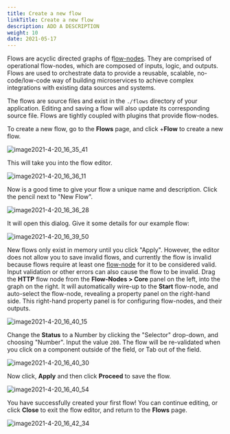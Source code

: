 ```yaml
---
title: Create a new flow
linkTitle: Create a new flow
description: ADD A DESCRIPTION
weight: 10
date: 2021-05-17
---
```


Flows are acyclic directed graphs of f[low-nodes](/docs/developer_guide/flows/flow-nodes/). They are comprised of operational flow-nodes, which are composed of inputs, logic, and outputs. Flows are used to orchestrate data to provide a reusable, scalable, no-code/low-code way of building microservices to achieve complex integrations with existing data sources and systems.

The flows are source files and exist in the `./flows` directory of your application. Editing and saving a flow will also update its corresponding source file. Flows are tightly coupled with plugins that provide flow-nodes.

To create a new flow, go to the **Flows** page, and click +**Flow** to create a new flow.

![image2021-4-20_16_35_41](/Images/image2021-4-20_16_35_41.png)

This will take you into the flow editor.

![image2021-4-20_16_36_11](/Images/image2021-4-20_16_36_11.png)

Now is a good time to give your flow a unique name and description. Click the pencil next to "New Flow".

![image2021-4-20_16_36_28](/Images/image2021-4-20_16_36_28.png)

It will open this dialog. Give it some details for our example flow:

![image2021-4-20_16_39_50](/Images/image2021-4-20_16_39_50.png)

New flows only exist in memory until you click "Apply". However, the editor does not allow you to save invalid flows, and currently the flow is invalid because flows require at least one [flow-node](/docs/developer_guide/flows/flow-nodes/) for it to be considered valid. Input validation or other errors can also cause the flow to be invalid. Drag the **HTTP** flow node from the **Flow-Nodes > Core** panel on the left, into the graph on the right. It will automatically wire-up to the **Start** flow-node, and auto-select the flow-node, revealing a property panel on the right-hand side. This right-hand property panel is for configuring flow-nodes, and their outputs.

![image2021-4-20_16_40_15](/Images/image2021-4-20_16_40_15.png)

Change the **Status** to a Number by clicking the "Selector" drop-down, and choosing "Number". Input the value `200`. The flow will be re-validated when you click on a component outside of the field, or Tab out of the field.

![image2021-4-20_16_40_30](/Images/image2021-4-20_16_40_30.png)

Now click, **Apply** and then click **Proceed** to save the flow.

![image2021-4-20_16_40_54](/Images/image2021-4-20_16_40_54.png)

You have successfully created your first flow! You can continue editing, or click **Close** to exit the flow editor, and return to the **Flows** page.

![image2021-4-20_16_42_34](/Images/image2021-4-20_16_42_34.png)
